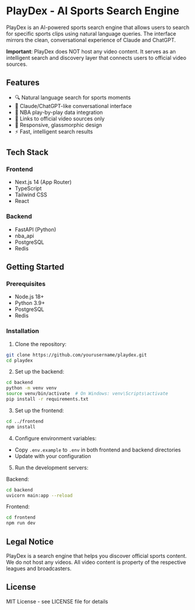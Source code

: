 # PlayDex - AI Sports Search Engine

PlayDex is an AI-powered sports search engine that allows users to search for specific sports clips using natural language queries. The interface mirrors the clean, conversational experience of Claude and ChatGPT.

**Important**: PlayDex does NOT host any video content. It serves as an intelligent search and discovery layer that connects users to official video sources.

## Features

- 🔍 Natural language search for sports moments
- 💬 Claude/ChatGPT-like conversational interface
- 🏀 NBA play-by-play data integration
- 🔗 Links to official video sources only
- 📱 Responsive, glassmorphic design
- ⚡ Fast, intelligent search results

## Tech Stack

### Frontend
- Next.js 14 (App Router)
- TypeScript
- Tailwind CSS
- React

### Backend
- FastAPI (Python)
- nba_api
- PostgreSQL
- Redis

## Getting Started

### Prerequisites
- Node.js 18+
- Python 3.9+
- PostgreSQL
- Redis

### Installation

1. Clone the repository:
```bash
git clone https://github.com/yourusername/playdex.git
cd playdex
```

2. Set up the backend:
```bash
cd backend
python -m venv venv
source venv/bin/activate  # On Windows: venv\Scripts\activate
pip install -r requirements.txt
```

3. Set up the frontend:
```bash
cd ../frontend
npm install
```

4. Configure environment variables:
- Copy `.env.example` to `.env` in both frontend and backend directories
- Update with your configuration

5. Run the development servers:

Backend:
```bash
cd backend
uvicorn main:app --reload
```

Frontend:
```bash
cd frontend
npm run dev
```

## Legal Notice

PlayDex is a search engine that helps you discover official sports content. We do not host any videos. All video content is property of the respective leagues and broadcasters.

## License

MIT License - see LICENSE file for details